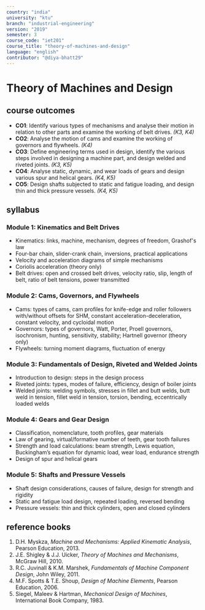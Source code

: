 ```yaml
---
country: "india"
university: "ktu"
branch: "industrial-engineering"
version: "2019"
semester: 3
course_code: "iet201"
course_title: "theory-of-machines-and-design"
language: "english"
contributor: "@diya-bhatt29"
---
```


# Theory of Machines and Design

## course outcomes

- **CO1**: Identify various types of mechanisms and analyse their motion in relation to other parts and examine the working of belt drives. *(K3, K4)*
- **CO2**: Analyse the motion of cams and examine the working of governors and flywheels. *(K4)*
- **CO3**: Define engineering terms used in design, identify the various steps involved in designing a machine part, and design welded and riveted joints. *(K3, K5)*
- **CO4**: Analyse static, dynamic, and wear loads of gears and design various spur and helical gears. *(K4, K5)*
- **CO5**: Design shafts subjected to static and fatigue loading, and design thin and thick pressure vessels. *(K4, K5)*

## syllabus

### Module 1: Kinematics and Belt Drives

- Kinematics: links, machine, mechanism, degrees of freedom, Grashof's law
- Four-bar chain, slider-crank chain, inversions, practical applications
- Velocity and acceleration diagrams of simple mechanisms
- Coriolis acceleration (theory only)
- Belt drives: open and crossed belt drives, velocity ratio, slip, length of belt, ratio of belt tensions, power transmitted

### Module 2: Cams, Governors, and Flywheels

- Cams: types of cams, cam profiles for knife-edge and roller followers with/without offsets for SHM, constant acceleration-deceleration, constant velocity, and cycloidal motion
- Governors: types of governors, Watt, Porter, Proell governors, isochronism, hunting, sensitivity, stability; Hartnell governor (theory only)
- Flywheels: turning moment diagrams, fluctuation of energy

### Module 3: Fundamentals of Design, Riveted and Welded Joints

- Introduction to design: steps in the design process
- Riveted joints: types, modes of failure, efficiency, design of boiler joints
- Welded joints: welding symbols, stresses in fillet and butt welds, butt weld in tension, fillet weld in tension, torsion, bending, eccentrically loaded welds

### Module 4: Gears and Gear Design

- Classification, nomenclature, tooth profiles, gear materials
- Law of gearing, virtual/formative number of teeth, gear tooth failures
- Strength and load calculations: beam strength, Lewis equation, Buckingham’s equation for dynamic load, wear load, endurance strength
- Design of spur and helical gears

### Module 5: Shafts and Pressure Vessels

- Shaft design considerations, causes of failure, design for strength and rigidity
- Static and fatigue load design, repeated loading, reversed bending
- Pressure vessels: thin and thick cylinders, open and closed cylinders

## reference books

1. D.H. Myskza, *Machine and Mechanisms: Applied Kinematic Analysis*, Pearson Education, 2013.  
2. J.E. Shigley & J.J. Uicker, *Theory of Machines and Mechanisms*, McGraw Hill, 2010.  
3. R.C. Juvinall & K.M. Marshek, *Fundamentals of Machine Component Design*, John Wiley, 2011.  
4. M.F. Spotts & T.E. Shoup, *Design of Machine Elements*, Pearson Education, 2006.  
5. Siegel, Maleev & Hartman, *Mechanical Design of Machines*, International Book Company, 1983.

